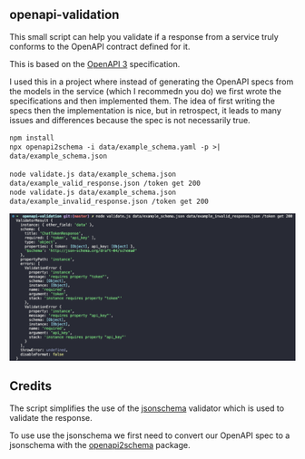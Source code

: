 ## openapi-validation

This small script can help you validate if a response from a service truly conforms to the OpenAPI contract defined for it.

This is based on the [OpenAPI 3](https://swagger.io/specification/) specification.

I used this in a project where instead of generating the OpenAPI specs from the models in the service (which I recommedn you do) we first wrote the specifications and then implemented them. The idea of first writing the specs then the implementation is nice, but in retrospect, it leads to many issues and differences because the spec is not necessarily true.

```shell script
npm install
npx openapi2schema -i data/example_schema.yaml -p >| data/example_schema.json

node validate.js data/example_schema.json data/example_valid_response.json /token get 200
node validate.js data/example_schema.json data/example_invalid_response.json /token get 200
```

![Example of script running](example.png)


## Credits

The script simplifies the use of the [jsonschema](https://www.npmjs.com/package/jsonschema) validator which is used to validate the response.

To use use the jsonschema we first need to convert our OpenAPI spec to a jsonschema with the [openapi2schema](https://www.npmjs.com/package/openapi2schema) package.